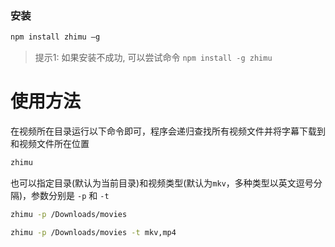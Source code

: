 ### 安装

```bash
npm install zhimu –g
```

>提示1: 如果安装不成功, 可以尝试命令 `npm install -g zhimu`


# 使用方法

在视频所在目录运行以下命令即可，程序会递归查找所有视频文件并将字幕下载到和视频文件所在位置

```bash
zhimu
```

也可以指定目录(默认为当前目录)和视频类型(默认为`mkv`，多种类型以英文逗号分隔)，参数分别是 `-p` 和 `-t`

```bash
zhimu -p /Downloads/movies
```

```bash
zhimu -p /Downloads/movies -t mkv,mp4
```